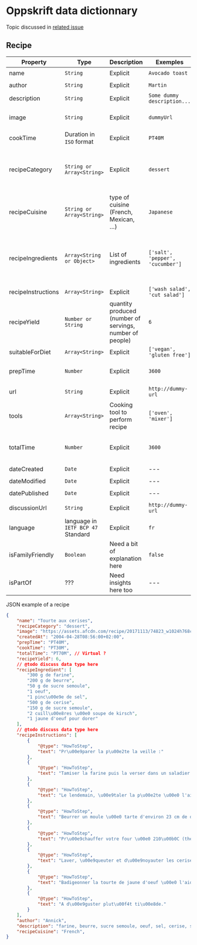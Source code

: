 # Oppskrift data dictionnary
Topic discussed in [related issue](https://github.com/Oppskrift/oppskrift_api/issues/5)

## Recipe

Property | Type | Description | Exemples | Comments | 
------------ | ------------- | ------------- | ------------- | ------------- |
name | `String` | Explicit | `Avocado toast` | ✔️ |
author | `String` | Explicit | `Martin` | ✔️ |
description | `String` | Explicit | `Some dummy description...` | ✔️ |
image | `String` | Explicit | `dummyUrl` | Could it be an array of images ? |
cookTime | Duration in `ISO` format | Explicit | `PT40M` | ✔️ |
recipeCategory | `String or Array<String>` | Explicit | `dessert` | Could a recipe have several categories ? |
recipeCuisine | `String or Array<String>` | type of cuisine (French, Mexican, …) | `Japanese` | Could a recipe have several cuisines ? |
recipeIngredients | `Array<String or Object>` | List of ingredients | `['salt', 'pepper', 'cucumber']` | Is it raw ingredient or is it computed one with qty and unit ? |
recipeInstructions | `Array<String>` | Explicit | `['wash salad', 'cut salad']` | ✔️ |
recipeYield | `Number or String` | quantity produced (number of servings, number of people) | `6` | Does it needs a related variable unit ? |
suitableForDiet | `Array<String>` | Explicit | `['vegan', 'gluten free']` | ✔️ |
prepTime | `Number` | Explicit | `3600` | Need to select a unit ? |
url | `String` | Explicit | `http://dummy-url` | Only for JSON-LD |
tools | `Array<String>` | Cooking tool to perform recipe | `['oven', 'mixer']` | Optional ✔️ |
totalTime | `Number` | Explicit | `3600` | Need to select a unit ? Calculated |
dateCreated | `Date` | Explicit | --- | ✔️ |
dateModified | `Date` | Explicit | --- | ✔️ |
datePublished | `Date` | Explicit | --- | ✔️ |
discussionUrl | `String` | Explicit | `http://dummy-url` | Maybe not persisted |
language | language in `IETF BCP 47` Standard | Explicit | `fr` | ✔️ |
isFamilyFriendly | `Boolean` | Need a bit of explanation here | `false` | ✔️ |
isPartOf | ??? | Need insights here too | --- | --- |

JSON example of a recipe
```json
{
    "name": "Tourte aux cerises",
    "recipeCategory": "dessert",
    "image": "https://assets.afcdn.com/recipe/20171113/74823_w1024h768c1cx2597cy1731cxt0cyt0cxb5195cyb3463.jpg",
    "createdAt": "2004-04-28T08:56:00+02:00",
    "prepTime": "PT40M",
    "cookTime": "PT30M",
    "totalTime": "PT70M", // Virtual ?
    "recipeYield": 6,
    // @todo discuss data type here
    "recipeIngredient": [
        "300 g de farine",
        "200 g de beurre",
        "50 g de sucre semoule",
        "1 oeuf",
        "1 pinc\u00e9e de sel",
        "500 g de cerise",
        "150 g de sucre semoule",
        "2 cuill\u00e8res \u00e0 soupe de kirsch",
        "1 jaune d'oeuf pour dorer"
    ],
    // @todo discuss data type here
    "recipeInstructions": [
        {
            "@type": "HowToStep",
            "text": "Pr\u00e9parer la p\u00e2te la veille :"
        },
        {
            "@type": "HowToStep",
            "text": "Tamiser la farine puis la verser dans un saladier et creuser une fontaine. D\u00e9poser au centre les morceaux de beurre ramolli, l'oeuf entier, le sucre et le sel. Bien m\u00e9langer et p\u00e9trir du bout des doigts, puis rouler la p\u00e2te en boule et la laisser reposer 1 journ\u00e9e."
        },
        {
            "@type": "HowToStep",
            "text": "Le lendemain, \u00e9taler la p\u00e2te \u00e0 l'aide d'un rouleau sur un plan de travail propre et farin\u00e9."
        },
        {
            "@type": "HowToStep",
            "text": "Beurrer un moule \u00e0 tarte d'environ 23 cm de diam\u00e8tre puis y d\u00e9poser la moiti\u00e9 de la p\u00e2te et r\u00e9server l'autre moiti\u00e9."
        },
        {
            "@type": "HowToStep",
            "text": "Pr\u00e9chauffer votre four \u00e0 210\u00b0C (thermostat 7)."
        },
        {
            "@type": "HowToStep",
            "text": "Laver, \u00e9queuter et d\u00e9noyauter les cerises (on peut utiliser des cerises en bocaux). Les s\u00e9cher puis les disposer sur le fond de tarte. Saupoudrer les cerises de sucre, puis arroser de kirsch. Couvrir avec l'autre moiti\u00e9 de la p\u00e2te, bien souder les bords."
        },
        {
            "@type": "HowToStep",
            "text": "Badigeonner la tourte de jaune d'oeuf \u00e0 l'aide d'un pinceau pour faire dorer puis enfourner 30 min \u00e0 four chaud."
        },
        {
            "@type": "HowToStep",
            "text": "A d\u00e9guster plut\u00f4t ti\u00e8de."
        }
    ],
    "author": "Annick",
    "description": "farine, beurre, sucre semoule, oeuf, sel, cerise, sucre semoule, kirsch, jaune d'oeuf",
    "recipeCuisine": "French",
}
```
